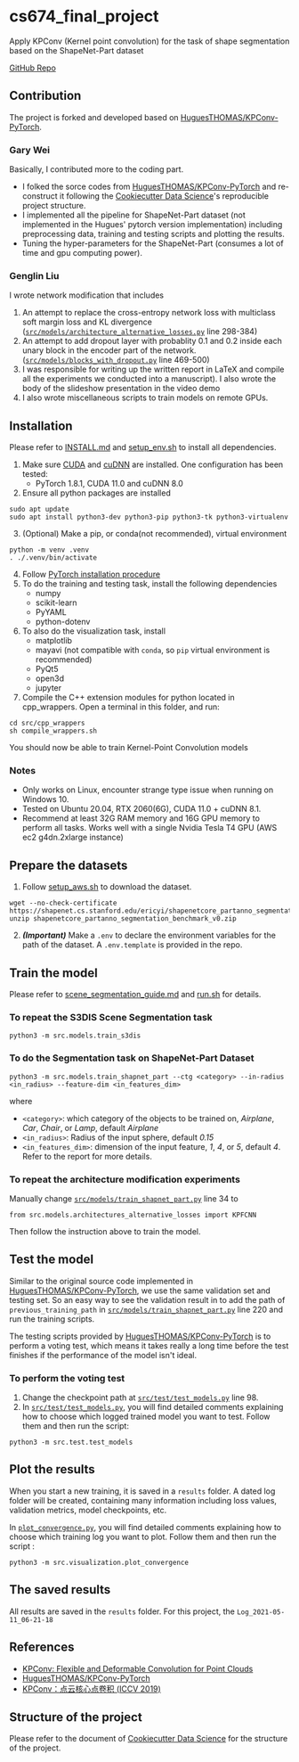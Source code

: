 # cs674_final_project
Apply KPConv (Kernel point convolution) for the task of shape segmentation based on the ShapeNet-Part dataset

[GitHub Repo](https://github.com/garywei944/cs674_final_project)

## Contribution
The project is forked and developed based on [HuguesTHOMAS/KPConv-PyTorch](https://github.com/HuguesTHOMAS/KPConv-PyTorch).

### Gary Wei
Basically, I contributed more to the coding part.
* I folked the sorce codes from [HuguesTHOMAS/KPConv-PyTorch](https://github.com/HuguesTHOMAS/KPConv-PyTorch) and re-construct it following the [Cookiecutter Data Science](https://drivendata.github.io/cookiecutter-data-science/#starting-a-new-project)'s reproducible project structure.
* I implemented all the pipeline for ShapeNet-Part dataset (not implemented in the Hugues' pytorch version implementation) including preprocessing data, training and testing scripts and plotting the results.
* Tuning the hyper-parameters for the ShapeNet-Part (consumes a lot of time and gpu computing power).

### Genglin Liu
I wrote network modification that includes

1. An attempt to replace the cross-entropy network loss with multiclass soft margin loss and KL divergence ([`src/models/architecture_alternative_losses.py`](src/models/architecture_alternative_losses.py#L298) line 298-384)
2. An attempt to add dropout layer with probablity 0.1 and 0.2 inside each unary block in the encoder part of the network. ([`src/models/blocks_with_dropout.py`](src/models/blocks_with_dropout.py#L469) line 469-500)
3. I was responsible for writing up the written report in LaTeX and compile all the experiments we conducted into a manuscript). I also wrote the body of the slideshow presentation in the video demo
4. I also wrote miscellaneous scripts to train models on remote GPUs.

## Installation
Please refer to [INSTALL.md](https://github.com/HuguesTHOMAS/KPConv-PyTorch/blob/master/INSTALL.md) and [setup_env.sh](setup_env.sh) to install all dependencies.
1.  Make sure [CUDA](https://docs.nvidia.com/cuda/cuda-installation-guide-linux/index.html) and [cuDNN](https://docs.nvidia.com/deeplearning/sdk/cudnn-install/index.html) are installed. One configuration has been tested:
    * PyTorch 1.8.1, CUDA 11.0 and cuDNN 8.0
2. Ensure all python packages are installed
```
sudo apt update
sudo apt install python3-dev python3-pip python3-tk python3-virtualenv
```

3. (Optional) Make a pip, or conda(not recommended), virtual environment
```
python -m venv .venv
. ./.venv/bin/activate
```

4. Follow [PyTorch installation procedure](https://pytorch.org/get-started/locally/)
5. To do the training and testing task, install the following dependencies
   * numpy
   * scikit-learn
   * PyYAML
   * python-dotenv
6. To also do the visualization task, install
   * matplotlib
   * mayavi (not compatible with `conda`, so `pip` virtual environment is recommended)
   * PyQt5
   * open3d
   * jupyter
7. Compile the C++ extension modules for python located in cpp_wrappers. Open a terminal in this folder, and run:
```
cd src/cpp_wrappers
sh compile_wrappers.sh
```

You should now be able to train Kernel-Point Convolution models


### Notes
* Only works on Linux, encounter strange type issue when running on Windows 10.
* Tested on Ubuntu 20.04, RTX 2060(6G), CUDA 11.0 + cuDNN 8.1.
* Recommend at least 32G RAM memory and 16G GPU memory to perform all tasks. Works well with a single Nvidia Tesla T4 GPU (AWS ec2 g4dn.2xlarge instance)


## Prepare the datasets
1. Follow [setup_aws.sh](setup_aws.sh) to download the dataset.
```
wget --no-check-certificate https://shapenet.cs.stanford.edu/ericyi/shapenetcore_partanno_segmentation_benchmark_v0.zip
unzip shapenetcore_partanno_segmentation_benchmark_v0.zip
```

2. ***(Important)*** Make a `.env` to declare the environment variables for the path of the dataset. A `.env.template` is provided in the repo.

## Train the model
Please refer to [scene_segmentation_guide.md](https://github.com/HuguesTHOMAS/KPConv-PyTorch/blob/master/doc/scene_segmentation_guide.md) and [run.sh](run.sh) for details.
### To repeat the S3DIS Scene Segmentation task
```
python3 -m src.models.train_s3dis
```

### To do the Segmentation task on ShapeNet-Part Dataset
```
python3 -m src.models.train_shapnet_part --ctg <category> --in-radius <in_radius> --feature-dim <in_features_dim>
```

where
* `<category>`: which category of the objects to be trained on, *Airplane*, *Car*, *Chair*, or *Lamp*, default *Airplane*
* `<in_radius>`: Radius of the input sphere, default *0.15*
* `<in_features_dim>`: dimension of the input feature, *1*, *4*, or *5*, default *4*. Refer to the report for more details.

### To repeat the architecture modification experiments
Manually change [`src/models/train_shapnet_part.py`](src/models/train_shapnet_part.py#L34) line 34 to
```
from src.models.architectures_alternative_losses import KPFCNN
```

Then follow the instruction above to train the model.

## Test the model
Similar to the original source code implemented in [HuguesTHOMAS/KPConv-PyTorch](https://github.com/HuguesTHOMAS/KPConv-PyTorch), we use the same validation set and testing set. So an easy way to see the validation result in to add the path of `previous_training_path` in [`src/models/train_shapnet_part.py`](src/models/train_shapnet_part.py#L220) line 220 and run the training scripts.

The testing scripts provided by [HuguesTHOMAS/KPConv-PyTorch](https://github.com/HuguesTHOMAS/KPConv-PyTorch) is to perform a voting test, which means it takes really a long time before the test finishes if the performance of the model isn't ideal.

### To perform the voting test
1. Change the checkpoint path at [`src/test/test_models.py`](src/test/test_models.py#L98) line 98.
2. In [`src/test/test_models.py`](src/test/test_models.py), you will find detailed comments explaining how to choose which logged trained model you want to test. Follow them and then run the script:
```
python3 -m src.test.test_models
```


## Plot the results
When you start a new training, it is saved in a `results` folder. A dated log folder will be created, containing many information including loss values, validation metrics, model checkpoints, etc.

In [`plot_convergence.py`](src/visualization/plot_convergence.py), you will find detailed comments explaining how to choose which training log you want to plot. Follow them and then run the script :
```
python3 -m src.visualization.plot_convergence
```


## The saved results
All results are saved in the `results` folder. For this project, the `Log_2021-05-11_06-21-18`

## References
* [KPConv: Flexible and Deformable Convolution for Point Clouds](https://arxiv.org/pdf/1904.08889.pdf)
* [HuguesTHOMAS/KPConv-PyTorch](https://github.com/HuguesTHOMAS/KPConv-PyTorch)
* [KPConv：点云核心点卷积 (ICCV 2019)](https://zhuanlan.zhihu.com/p/92244933)


## Structure of the project
Please refer to the document of [Cookiecutter Data Science](https://drivendata.github.io/cookiecutter-data-science/#starting-a-new-project) for the structure of the project.
